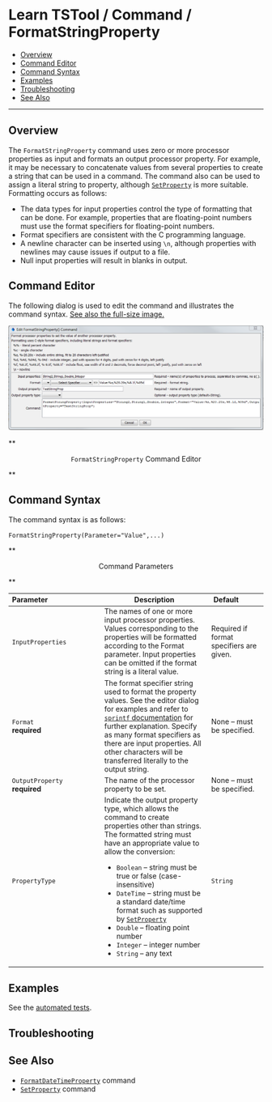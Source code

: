 # Learn TSTool / Command / FormatStringProperty #

* [Overview](#overview)
* [Command Editor](#command-editor)
* [Command Syntax](#command-syntax)
* [Examples](#examples)
* [Troubleshooting](#troubleshooting)
* [See Also](#see-also)

-------------------------

## Overview ##

The `FormatStringProperty` command uses zero or more processor properties
as input and formats an output processor property.
For example, it may be necessary to concatenate values from several properties
to create a string that can be used in a command.
The command also can be used to assign a literal string to property,
although [`SetProperty`](../SetProperty/SetProperty) is more suitable.
Formatting occurs as follows:
	
* The data types for input properties control the type of formatting that can be done.
For example, properties that are floating-point numbers must use the format specifiers for floating-point numbers.
* Format specifiers are consistent with the C programming language.
* A newline character can be inserted using `\n`, although properties with newlines may cause issues if output to a file.
* Null input properties will result in blanks in output.

## Command Editor ##

The following dialog is used to edit the command and illustrates the command syntax.
<a href="../FormatStringProperty.png">See also the full-size image.</a>

![FormatStringProperty](FormatStringProperty.png)

**<p style="text-align: center;">
`FormatStringProperty` Command Editor
</p>**

## Command Syntax ##

The command syntax is as follows:

```text
FormatStringProperty(Parameter="Value",...)
```
**<p style="text-align: center;">
Command Parameters
</p>**

| **Parameter**&nbsp;&nbsp;&nbsp;&nbsp;&nbsp;&nbsp;&nbsp;&nbsp;&nbsp;&nbsp;&nbsp;&nbsp;&nbsp;&nbsp;&nbsp;&nbsp;&nbsp;&nbsp;&nbsp;&nbsp;&nbsp;&nbsp;&nbsp;&nbsp;&nbsp;&nbsp; | **Description** | **Default**&nbsp;&nbsp;&nbsp;&nbsp;&nbsp;&nbsp;&nbsp;&nbsp;&nbsp;&nbsp; |
| --------------|-----------------|----------------- |
|`InputProperties`|The names of one or more input processor properties.  Values corresponding to the properties will be formatted according to the Format parameter.  Input properties can be omitted if the format string is a literal value.|Required if format specifiers are given.|
|`Format`<br>**required**|The format specifier string used to format the property values.  See the editor dialog for examples and refer to [`sprintf` documentation](https://en.wikipedia.org/wiki/Printf_format_string) for further explanation.  Specify as many format specifiers as there are input properties.  All other characters will be transferred literally to the output string.|None – must be specified.|
|`OutputProperty`<br>**required**|The name of the processor property to be set.|None – must be specified.|
|`PropertyType`|Indicate the output property type, which allows the command to create properties other than strings.  The formatted string must have an appropriate value to allow the conversion:<ul><li>`Boolean` – string must be true or false (case-insensitive)</li><li>`DateTime` – string must be a standard date/time format such as supported by [`SetProperty`](../SetProperty/SetProperty)</li><li>`Double` – floating point number</li><li>`Integer` – integer number</li><li>`String` – any text</li><ul>|`String`|

## Examples ##

See the [automated tests](https://github.com/OpenWaterFoundation/cdss-app-tstool-test/tree/master/test/regression/commands/general/FormatStringProperty).

## Troubleshooting ##

## See Also ##

* [`FormatDateTimeProperty`](../FormatDateTimeProperty/FormatDateTimeProperty) command
* [`SetProperty`](../SetProperty/SetProperty) command
